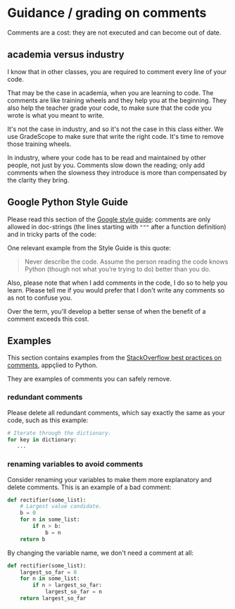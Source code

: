 # Guidance / grading on comments

Comments are a cost: they are not executed and can become out of date.

## academia versus industry

I know that in other classes, you are required to comment every line of your
code.

That may be the case in academia, when you are learning to code. The comments
are like training wheels and they help you at the beginning. They also help the
teacher grade your code, to make sure that the code you wrote is what you meant
to write.

It's not the case in industry, and so it's not the case in this class either. We
use GradeScope to make sure that write the right code. It's time to remove those
training wheels.

In industry, where your code has to be read and maintained by other people, not
just by you. Comments slow down the reading; only add comments when the slowness
they introduce is more than compensated by the clarity they bring.

## Google Python Style Guide

Please read this section of the [Google style
guide](https://google.github.io/styleguide/pyguide.html#385-block-and-inline-comments):
comments are only allowed in doc-strings (the lines starting with `"""` after a
function definition) and in tricky parts of the code:

One relevant example from the Style Guide is this quote:

> Never describe the code. Assume the person reading the
> code knows Python (though not what you’re trying to do)
> better than you do.

Also, please note that when I add comments in the code, I do so to
help you learn.  Please tell me if you would prefer that I don't write
any comments so as not to confuse you.

Over the term, you'll develop a better sense of when the benefit of a
comment exceeds this cost.

## Examples

This section contains examples from the [StackOverflow best practices on comments](https://stackoverflow.blog/2021/12/23/best-practices-for-writing-code-comments/), appçlied to Python.

They are examples of comments you can safely
remove.

### redundant comments

Please delete all redundant comments, which say exactly the same as
your code, such as this example:

```python
# Iterate through the dictionary.
for key in dictionary:
   ...
```

### renaming variables to avoid comments

Consider renaming your variables to make them more explanatory
and delete comments. This is an example of a bad comment:

```python
def rectifier(some_list):
    # Largest value candidate.
    b = 0
    for n in some_list:
        if n > b:
            b = n
    return b
```

By changing the variable name, we don't need a comment at all:

```python
def rectifier(some_list):
    largest_so_far = 0
    for n in some_list:
        if n > largest_so_far:
            largest_so_far = n
    return largest_so_far
```
